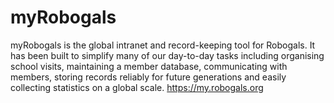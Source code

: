 myRobogals
==========

myRobogals is the global intranet and record-keeping tool for Robogals. It has been built to simplify many of our day-to-day tasks including organising school visits, maintaining a member database, communicating with members, storing records reliably for future generations and easily collecting statistics on a global scale. https://my.robogals.org
